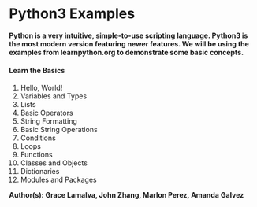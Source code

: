 # Python3 Examples

**Python is a very intuitive, simple-to-use scripting language. Python3 is the most modern version featuring newer features. We will be using the examples from learnpython.org to demonstrate some basic concepts.**

#### Learn the Basics
1. Hello, World!
2. Variables and Types
3. Lists
4. Basic Operators
5. String Formatting
6. Basic String Operations
7. Conditions
8. Loops
9. Functions
10. Classes and Objects
11. Dictionaries
12. Modules and Packages

**Author(s): Grace Lamalva, John Zhang, Marlon Perez, Amanda Galvez**